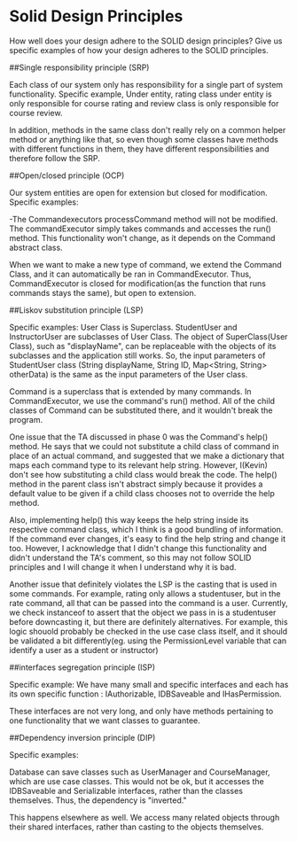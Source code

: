 # Solid Design Principles

How well does your design adhere to the SOLID design principles?
Give us specific examples of how your design adheres to the SOLID principles.

##Single responsibility principle (SRP)

Each class of our system only has responsibility for a single part of system functionality.
Specific example, Under entity, rating class under entity is only responsible for course rating and review class is only responsible for course review. 

In addition, methods in the same class don't really rely on a common helper method or anything like that, so even
though some classes have methods with different functions in them, they have different responsibilities and therefore
follow the SRP.

##Open/closed principle (OCP)

Our system entities are open for extension but closed for modification. 
Specific examples:

-The Commandexecutors processCommand method will not be modified. 
The commandExecutor simply takes commands and accesses the run() method. This functionality won't change, as it depends on the
Command abstract class.

When we want to make a new type of command, we extend the Command Class, and it can automatically be ran in CommandExecutor.
Thus, CommandExecutor is closed for modification(as the function that runs commands stays the same), but open to extension.


##Liskov substitution principle (LSP)

Specific examples:
User Class is Superclass. StudentUser and InstructorUser are subclasses of User Class.
The object of SuperClass(User Class), such as "displayName", can be replaceable with the objects of its subclasses and the application still works.
So, the input parameters of StudentUser class (String displayName, String ID, Map<String, String> otherData) is the same as the input parameters of the User class.

Command is a superclass that is extended by many commands. In CommandExecutor, we use the command's run() method.
All of the child classes of Command can be substituted there, and it wouldn't break the program.

One issue that the TA discussed in phase 0 was the Command's help() method. He says that we could not substitute a child
class of command in place of an actual command, and suggested that we make a dictionary that maps each command type to its relevant help string.
However, I(Kevin) don't see how substituting a child class would break the code. The help() method in the parent class isn't abstract
simply because it provides a default value to be given if a child class chooses not to override the help method.

Also, implementing help() this way keeps the help string inside its respective command class, which I think is a good bundling of information.
If the command ever changes, it's easy to find the help string and change it too. However, I acknowledge that I didn't change this functionality
and didn't understand the TA's comment, so this may not follow SOLID principles and I will change it when I understand why it is bad.

Another issue that definitely violates the LSP is the casting that is used in some commands. For example, rating only allows a studentuser, but in the
rate command, all that can be passed into the command is a user. Currently, we check instanceof to assert that the object we pass in is a studentuser
before downcasting it, but there are definitely alternatives. For example, this logic shouold probably be checked in the use case class itself,
and it should be validated a bit differently(eg. using the PermissionLevel variable that can identify a user as a student or instructor)


##interfaces segregation principle (ISP)

Specific example:
We have many small and specific interfaces and each has its own specific function : IAuthorizable, IDBSaveable and IHasPermission.

These interfaces are not very long, and only have methods pertaining to one functionality that we want classes to guarantee.


##Dependency inversion principle (DIP)

Specific examples:

Database can save classes such as UserManager and CourseManager, which are use case classes. This would not be
ok, but it accesses the IDBSaveable and Serializable interfaces, rather than the classes themselves. Thus, the
dependency is "inverted."

This happens elsewhere as well. We access many related objects through their shared interfaces, rather than casting to the objects themselves.